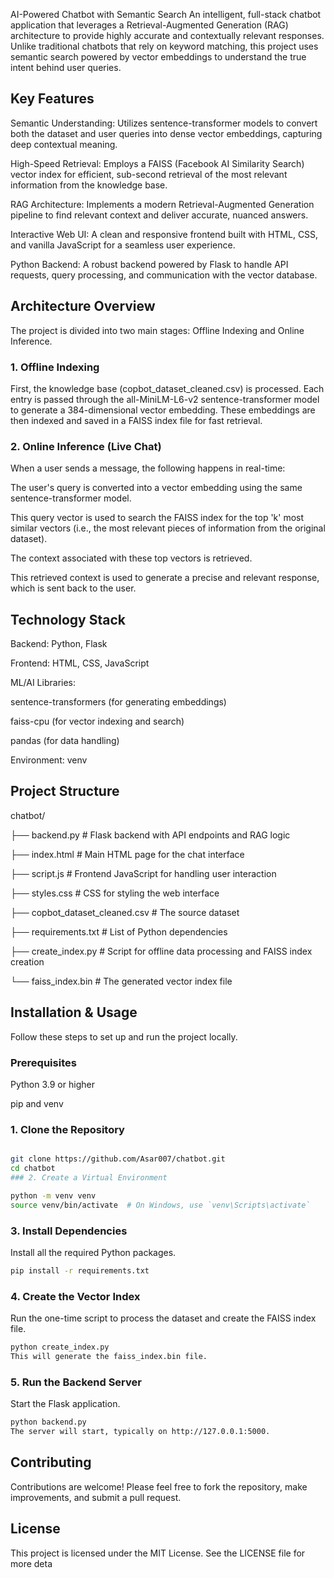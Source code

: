 AI-Powered Chatbot with Semantic Search
An intelligent, full-stack chatbot application that leverages a Retrieval-Augmented Generation (RAG) architecture to provide highly accurate and contextually relevant responses. Unlike traditional chatbots that rely on keyword matching, this project uses semantic search powered by vector embeddings to understand the true intent behind user queries.

## Key Features
 Semantic Understanding: Utilizes sentence-transformer models to convert both the dataset and user queries into dense vector embeddings, capturing deep contextual meaning.

 High-Speed Retrieval: Employs a FAISS (Facebook AI Similarity Search) vector index for efficient, sub-second retrieval of the most relevant information from the knowledge base.

 RAG Architecture: Implements a modern Retrieval-Augmented Generation pipeline to find relevant context and deliver accurate, nuanced answers.

 Interactive Web UI: A clean and responsive frontend built with HTML, CSS, and vanilla JavaScript for a seamless user experience.

 Python Backend: A robust backend powered by Flask to handle API requests, query processing, and communication with the vector database.

## Architecture Overview
The project is divided into two main stages: Offline Indexing and Online Inference.

### 1. Offline Indexing
First, the knowledge base (copbot_dataset_cleaned.csv) is processed. Each entry is passed through the all-MiniLM-L6-v2 sentence-transformer model to generate a 384-dimensional vector embedding. These embeddings are then indexed and saved in a FAISS index file for fast retrieval.

### 2. Online Inference (Live Chat)
When a user sends a message, the following happens in real-time:

The user's query is converted into a vector embedding using the same sentence-transformer model.

This query vector is used to search the FAISS index for the top 'k' most similar vectors (i.e., the most relevant pieces of information from the original dataset).

The context associated with these top vectors is retrieved.

This retrieved context is used to generate a precise and relevant response, which is sent back to the user.

## Technology Stack
Backend: Python, Flask

Frontend: HTML, CSS, JavaScript

ML/AI Libraries:

sentence-transformers (for generating embeddings)

faiss-cpu (for vector indexing and search)

pandas (for data handling)

Environment: venv

## Project Structure
chatbot/

├── backend.py                 # Flask backend with API endpoints and RAG logic

├── index.html                 # Main HTML page for the chat interface

├── script.js                  # Frontend JavaScript for handling user interaction

├── styles.css                 # CSS for styling the web interface

├── copbot_dataset_cleaned.csv # The source dataset

├── requirements.txt           # List of Python dependencies

├── create_index.py            # Script for offline data processing and FAISS index creation

└── faiss_index.bin            # The generated vector index file

## Installation & Usage
Follow these steps to set up and run the project locally.

### Prerequisites
Python 3.9 or higher

pip and venv

### 1. Clone the Repository
```Bash

git clone https://github.com/Asar007/chatbot.git
cd chatbot
### 2. Create a Virtual Environment
```
```Bash
python -m venv venv
source venv/bin/activate  # On Windows, use `venv\Scripts\activate`
```
### 3. Install Dependencies
Install all the required Python packages.
```Bash
pip install -r requirements.txt
```
### 4. Create the Vector Index
Run the one-time script to process the dataset and create the FAISS index file.

```Bash
python create_index.py
This will generate the faiss_index.bin file.
```
### 5. Run the Backend Server
Start the Flask application.

```Bash
python backend.py
The server will start, typically on http://127.0.0.1:5000.
```


## Contributing
Contributions are welcome! Please feel free to fork the repository, make improvements, and submit a pull request.

## License
This project is licensed under the MIT License. See the LICENSE file for more deta
